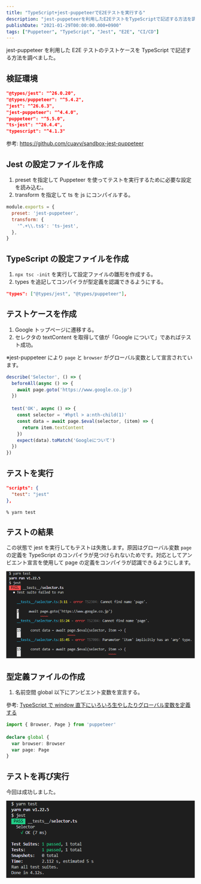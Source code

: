 ```yaml
---
title: "TypeScript+jest-puppeteerでE2Eテストを実行する"
description: "jest-puppeteerを利用したE2EテストをTypeScriptで記述する方法を調べました。設定ファイルの作成手順や型定義の対応方法を解説しました。"
publishDate: "2021-01-29T00:00:00.000+0900"
tags: ["Puppeteer", "TypeScript", "Jest", "E2E", "CI/CD"]
---
```


jest-puppeteer を利用した E2E テストのテストケースを TypeScript で記述する方法を調べました。

## 検証環境

```json
"@types/jest": "^26.0.20",
"@types/puppeteer": "^5.4.2",
"jest": "^26.6.3",
"jest-puppeteer": "^4.4.0",
"puppeteer": "^5.5.0",
"ts-jest": "^26.4.4",
"typescript": "^4.1.3"
```

参考: https://github.com/cuavv/sandbox-jest-puppeteer

## Jest の設定ファイルを作成

1. preset を指定して Puppeteer を使ってテストを実行するために必要な設定を読み込む。
1. transform を指定して ts を js にコンパイルする。

```js title="jest.config.js"
module.exports = {
  preset: 'jest-puppeteer',
  transform: {
    '^.+\\.ts$': 'ts-jest',
  },
}
```

## TypeScript の設定ファイルを作成

1. `npx tsc -init` を実行して設定ファイルの雛形を作成する。
1. types を追記してコンパイラが型定義を認識できるようにする。

```json title="tsconfig.json"
"types": ["@types/jest", "@types/puppeteer"],
```

## テストケースを作成

1. Google トップページに遷移する。
1. セレクタの textContent を取得して値が「Google について」であればテスト成功。

※jest-puppeteer により `page` と `browser` がグローバル変数として宣言されています。

```ts title="__tests__/selector.ts"
describe('Selector', () => {
  beforeAll(async () => {
    await page.goto('https://www.google.co.jp')
  })

  test('OK', async () => {
    const selector = '#hptl > a:nth-child(1)'
    const data = await page.$eval(selector, (item) => {
      return item.textContent
    })
    expect(data).toMatch('Googleについて')
  })
})
```

## テストを実行

```json title="package.json"
"scripts": {
  "test": "jest"
},
```

```shell
% yarn test
```

## テストの結果

この状態で jest を実行してもテストは失敗します。原因はグローバル変数 `page` の定義を TypeScript のコンパイラが見つけられないためです。対応としてアンビエント宣言を使用して page の定義をコンパイラが認識できるようにします。

![jest_error](../../assets/images/post/ef84e2ee0f2ccc787be45398d6fea482.png)

## 型定義ファイルの作成

1. 名前空間 global 以下にアンビエント変数を宣言する。

參考: [TypeScript で window 直下にいろいろ生やしたりグローバル変数を定義する](https://dev.classmethod.jp/articles/typings-of-window-object/)

```ts title="global.d.ts"
import { Browser, Page } from 'puppeteer'

declare global {
  var browser: Browser
  var page: Page
}
```

## テストを再び実行

今回は成功しました。

![jest_success](../../assets/images/post/9df43379f7469639dc726b6f54a279b3.png)

